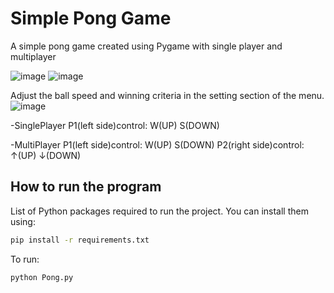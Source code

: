 # Simple Pong Game

A simple pong game created using Pygame with single player and multiplayer

![image](https://github.com/Epp-ppE/SimplePongGame/assets/112923717/a8b2468c-94a1-43f6-ab1c-ad9375d94c9c)
![image](https://github.com/Epp-ppE/SimplePongGame/assets/112923717/c4af1e25-200c-4af9-9e6a-a6d79c802b85)

Adjust the ball speed and winning criteria in the setting section of the menu.
![image](https://github.com/Epp-ppE/SimplePongGame/assets/112923717/3f9daf08-86a8-4738-9689-d79db7dcb6a5)

-SinglePlayer
P1(left side)control: W(UP)
                      S(DOWN)
            
-MultiPlayer
P1(left side)control: W(UP)
                      S(DOWN)
P2(right side)control: ↑(UP)
                       ↓(DOWN)

## How to run the program

List of Python packages required to run the project. You can install them using:

```bash
pip install -r requirements.txt
```

To run:

```bash
python Pong.py
```
